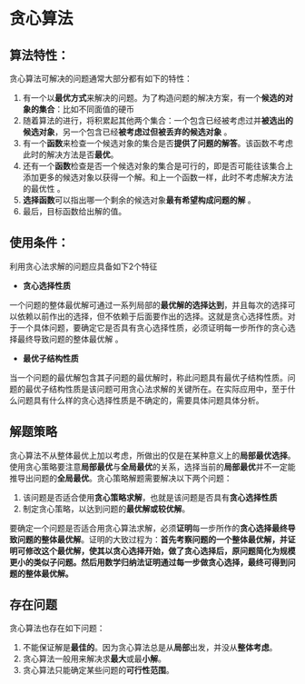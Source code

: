 # 贪心算法

## 算法特性：

贪心算法可解决的问题通常大部分都有如下的特性：

1. 有一个以**最优方式**来解决的问题。为了构造问题的解决方案，有一个**候选的对象的集合**：比如不同面值的硬币
2. 随着算法的进行，将积累起其他两个集合：一个包含已经被考虑过并**被选出的候选对象**，另一个包含已经**被考虑过但被丢弃的候选对象** 。
3. 有一个**函数**来检查一个候选对象的集合是否**提供了问题的解答**。该函数不考虑此时的解决方法是否**最优**。
4. 还有一个**函数**检查是否一个候选对象的集合是可行的，即是否可能往该集合上添加更多的候选对象以获得一个解。和上一个函数一样，此时不考虑解决方法的最优性 。
5. **选择函数**可以指出哪一个剩余的候选对象**最有希望构成问题的解** 。
6. 最后，目标函数给出解的值。

## 使用条件：

利用贪心法求解的问题应具备如下2个特征

- **贪心选择性质**

一个问题的整体最优解可通过一系列局部的**最优解的选择达到**，并且每次的选择可以依赖以前作出的选择，但不依赖于后面要作出的选择。这就是贪心选择性质。对于一个具体问题，要确定它是否具有贪心选择性质，必须证明每一步所作的贪心选择最终导致问题的整体最优解 。

- **最优子结构性质**

当一个问题的最优解包含其子问题的最优解时，称此问题具有最优子结构性质。问题的最优子结构性质是该问题可用贪心法求解的关键所在。在实际应用中，至于什么问题具有什么样的贪心选择性质是不确定的，需要具体问题具体分析。

## 解题策略

贪心算法不从整体最优上加以考虑，所做出的仅是在某种意义上的**局部最优选择**。使用贪心策略要注意**局部最优**与**全局最优**的关系，选择当前的**局部最优**并不一定能推导出问题的**全局最优**。贪心策略解题需要解决以下两个问题：

1. 该问题是否适合使用**贪心策略求解**，也就是该问题是否具有**贪心选择性质**
2. 制定贪心策略，以达到问题的**最优解或较优解**。

要确定一个问题是否适合用贪心算法求解，必须**证明**每一步所作的**贪心选择最终导致问题的整体最优解**。证明的大致过程为：**首先考察问题的一个整体最优解，并证明可修改这个最优解，使其以贪心选择开始，做了贪心选择后，原问题简化为规模更小的类似子问题。然后用数学归纳法证明通过每一步做贪心选择，最终可得到问题的整体最优解。**

## 存在问题

贪心算法也存在如下问题：

1. 不能保证解是**最佳的**。因为贪心算法总是从**局部**出发，并没从**整体考虑**。
2. 贪心算法一般用来解决求**最大**或最**小解**。
3. 贪心算法只能确定某些问题的**可行性范围**。